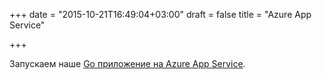 +++
date = "2015-10-21T16:49:04+03:00"
draft = false
title = "Azure App Service"

+++

<p>Запускаем наше <a href="https://azure.microsoft.com/en-gb/blog/running-go-applications-on-azure-app-service/">Go приложение на&nbsp;Azure App Service</a>.</p>

